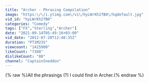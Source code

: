 ```yaml
---
title: "Archer - Phrasing Compilation"
image: "https:\/\/i.ytimg.com\/vi\/hyLWrKh2fB0\/hqdefault.jpg"
vid_id: "hyLWrKh2fB0"
categories: "Comedy"
tags: ["FX","Sterling","Archer"]
date: "2021-09-14T05:49:16+03:00"
vid_date: "2012-07-20T12:40:35Z"
duration: "PT1M23S"
viewcount: "1425900"
likeCount: "7308"
dislikeCount: "88"
channel: "CaptainSneddon"
---
```

{% raw %}All the phrasings (?) I could find in Archer.{% endraw %}
